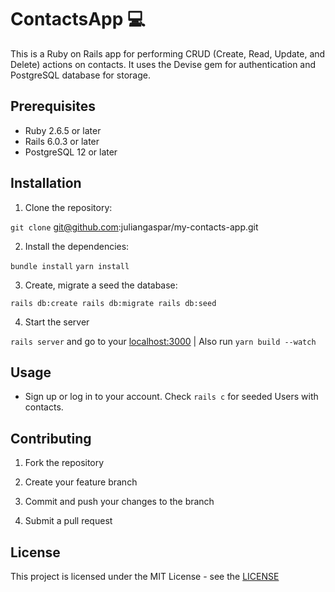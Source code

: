 # ContactsApp 💻

This is a Ruby on Rails app for performing CRUD (Create, Read, Update, and Delete) actions on contacts. It uses the Devise gem for authentication and PostgreSQL database for storage.

## Prerequisites

- Ruby 2.6.5 or later
- Rails 6.0.3 or later
- PostgreSQL 12 or later

## Installation

1. Clone the repository:

`git clone` git@github.com:juliangaspar/my-contacts-app.git

2. Install the dependencies:

`bundle install`
`yarn install`

3. Create, migrate a seed the database:

`rails db:create
 rails db:migrate
 rails db:seed`

 4. Start the server

`rails server` and go to your [localhost:3000](http://localhost:3000) | Also run `yarn build --watch`

## Usage

- Sign up or log in to your account. Check `rails c` for seeded Users with contacts.

## Contributing

1. Fork the repository

2. Create your feature branch

3. Commit and push your changes to the branch

4. Submit a pull request

## License

This project is licensed under the MIT License - see the [LICENSE](LICENSE)
